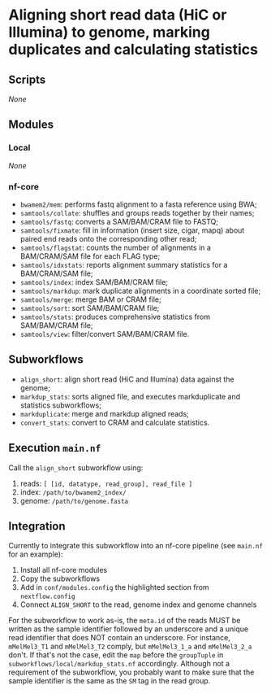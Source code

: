 # Aligning short read data (HiC or Illumina) to genome, marking duplicates and calculating statistics

## Scripts

_None_

## Modules

### Local

_None_

### nf-core

- `bwamem2/mem`: performs fastq alignment to a fasta reference using BWA;
- `samtools/collate`: shuffles and groups reads together by their names;
- `samtools/fastq`: converts a SAM/BAM/CRAM file to FASTQ;
- `samtools/fixmate`: fill in information (insert size, cigar, mapq) about paired end reads onto the corresponding other read;
- `samtools/flagstat`: counts the number of alignments in a BAM/CRAM/SAM file for each FLAG type;
- `samtools/idxstats`: reports alignment summary statistics for a BAM/CRAM/SAM file;
- `samtools/index`: index SAM/BAM/CRAM file;
- `samtools/markdup`: mark duplicate alignments in a coordinate sorted file;
- `samtools/merge`: merge BAM or CRAM file;
- `samtools/sort`: sort SAM/BAM/CRAM file;
- `samtools/stats`: produces comprehensive statistics from SAM/BAM/CRAM file;
- `samtools/view`: filter/convert SAM/BAM/CRAM file.

## Subworkflows

- `align_short`: align short read (HiC and Illumina) data against the genome;
- `markdup_stats`: sorts aligned file, and executes markduplicate and statistics subworkflows;
- `markduplicate`: merge and markdup aligned reads;
- `convert_stats`: convert to CRAM and calculate statistics.

## Execution `main.nf`

Call the `align_short` subworkflow using:

1. reads: `[ [id, datatype, read_group], read_file ]`
2. index: `/path/to/bwamem2_index/`
3. genome: `/path/to/genome.fasta`

## Integration

Currently to integrate this subworkflow into an nf-core pipeline (see `main.nf` for an example):

1. Install all nf-core modules
2. Copy the subworkflows
3. Add in `conf/modules.config` the highlighted section from `nextflow.config`
4. Connect `ALIGN_SHORT` to the read, genome index and genome channels

For the subworkflow to work as-is, the `meta.id` of the reads MUST be written as the sample identifier followed by an underscore and a unique read identifier that does NOT contain an underscore. For instance, `mMelMel3_T1` and `mMelMel3_T2` comply, but `mMelMel3_1_a` and `mMelMel3_2_a` don't.
If that's not the case, edit the `map` before the `groupTuple` in `subworkflows/local/markdup_stats.nf` accordingly.
Although not a requirement of the subworkflow, you probably want to make sure that the sample identifier is the same as the `SM` tag in the read group.
